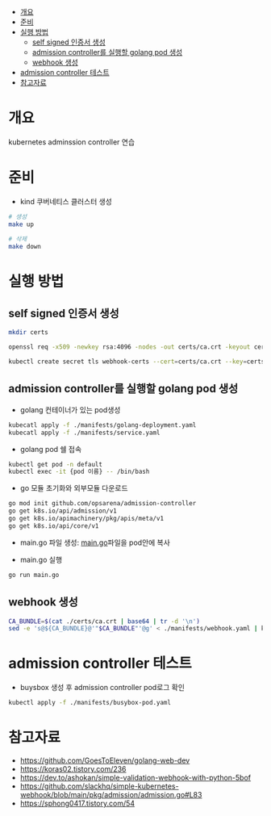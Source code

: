 <!-- TOC -->

- [개요](#개요)
- [준비](#준비)
- [실행 방법](#실행-방법)
  - [self signed 인증서 생성](#self-signed-인증서-생성)
  - [admission controller를 실행할 golang pod 생성](#admission-controller를-실행할-golang-pod-생성)
  - [webhook 생성](#webhook-생성)
- [admission controller 테스트](#admission-controller-테스트)
- [참고자료](#참고자료)

<!-- /TOC -->
# 개요
kubernetes adminssion controller 연습

# 준비
* kind 쿠버네티스 클러스터 생성

```sh
# 생성
make up

# 삭제
make down
```

# 실행 방법

## self signed 인증서 생성

```sh
mkdir certs

openssl req -x509 -newkey rsa:4096 -nodes -out certs/ca.crt -keyout certs/ca.key -days 365 -config ./cert.cnf -extensions req_ext

kubectl create secret tls webhook-certs --cert=certs/ca.crt --key=certs/ca.key --namespace=default
```

## admission controller를 실행할 golang pod 생성

* golang 컨테이너가 있는 pod생성

```sh
kubecatl apply -f ./manifests/golang-deployment.yaml
kubecatl apply -f ./manifests/service.yaml
```

* golang pod 쉘 접속

```sh
kubectl get pod -n default
kubectl exec -it {pod 이름} -- /bin/bash
```

* go 모듈 초기화와 외부모듈 다운로드

```sh
go mod init github.com/opsarena/admission-controller
go get k8s.io/api/admission/v1
go get k8s.io/apimachinery/pkg/apis/meta/v1
go get k8s.io/api/core/v1
```

* main.go 파일 생성: [main.go](./src/main.go)파일을 pod안에 복사

* main.go 실행

```sh
go run main.go
```

## webhook 생성

```sh
CA_BUNDLE=$(cat ./certs/ca.crt | base64 | tr -d '\n')
sed -e 's@${CA_BUNDLE}@'"$CA_BUNDLE"'@g' < ./manifests/webhook.yaml | kubectl apply -f -
```

# admission controller 테스트

* buysbox 생성 후 admission controller pod로그 확인

```sh
kubectl apply -f ./manifests/busybox-pod.yaml
```

# 참고자료
* https://github.com/GoesToEleven/golang-web-dev
* https://koras02.tistory.com/236
* https://dev.to/ashokan/simple-validation-webhook-with-python-5bof
* https://github.com/slackhq/simple-kubernetes-webhook/blob/main/pkg/admission/admission.go#L83
* https://sphong0417.tistory.com/54

